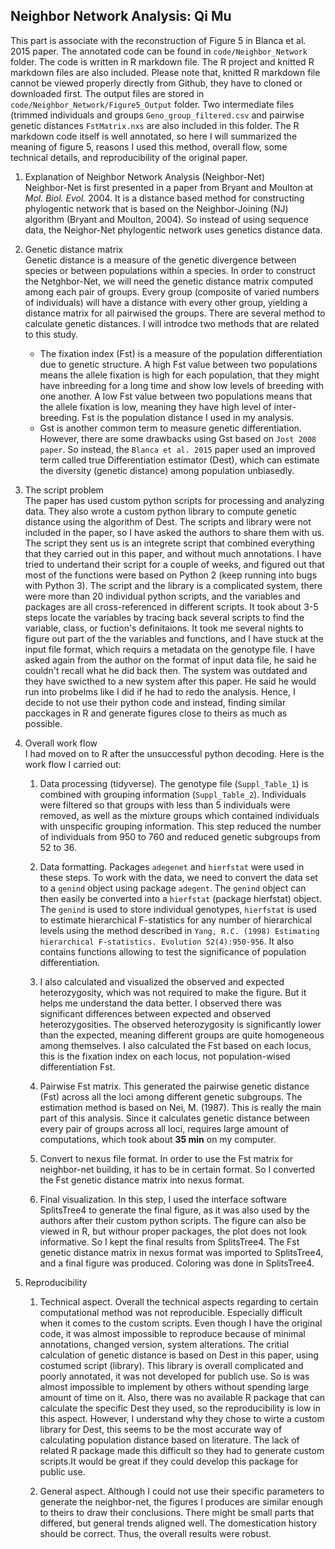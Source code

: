 ## Neighbor Network Analysis: Qi Mu  
This part is associate with the reconstruction of Figure 5 in Blanca et al. 2015 paper. The annotated code can be found in `code/Neighbor_Network` folder. The code is written in R markdown file. The R project and knitted R markdown files are also included. Please note that, knitted R markdown file cannot be viewed properly directly from Github, they have to cloned or downloaded first. The output files are stored in `code/Neighbor_Network/Figure5_Output` folder. Two intermediate files (trimmed individuals and groups `Geno_group_filtered.csv` and pairwise genetic distances `FstMatrix.nxs` are also included in this folder. The R markdown code itself is well annotated, so here I will summarized the meaning of figure 5, reasons I used this method, overall flow, some technical details, and reproducibility of the original paper.   

1. Explanation of Neighbor Network Analysis (Neighbor-Net)  
	Neighbor-Net is first presented in a paper from Bryant and Moulton at *Mol. Biol. Evol.* 2004. It is a distance based method for constructing phylogentic network that is based on the Neighbor-Joining (NJ) algorithm (Bryant and Moulton, 2004). So instead of using sequence data, the Neighor-Net phylogentic network uses genetics distance data. 

2. Genetic distance matrix  
	Genetic distance is a measure of the genetic divergence between species or between populations within a species. In order to construct the Netghbor-Net, we will need the genetic distance matrix computed among each pair of groups. Every group (composite of varied numbers of individuals) will have a distance with every other group, yielding a distance matrix for all pairwised the groups. There are several method to calculate genetic distances. I will introdce two methods that are related to this study.  
	- The fixation index (Fst) is a measure of the population differentiation due to genetic structure. A high Fst value between two populations means the allele fixation is high for each population, that they might have inbreeding for a long time and show low levels of breeding with one another. A low Fst value between two populations means that the allele fixation is low, meaning they have high level of inter-breeding. Fst is the population distance I used in my analysis.  
	- Gst is another common term to measure genetic differentiation. However, there are some drawbacks using Gst based on `Jost 2008 paper`. So instead, the `Blanca et al. 2015` paper used an improved term called true Differentiation estimator (Dest), which can estimate the diversity (genetic distance) among population unbiasedly.  

  
3. The script problem  
	The paper has used custom python scripts for processing and analyzing data. They also wrote a custom python library to compute genetic distance using the algorithm of Dest. The scripts and library were not included in the paper, so I have asked the authors to share them with us. The script they sent us is an integrete script that combined everything that they carried out in this paper, and without much annotations. I have tried to undertand their script for a couple of weeks, and figured out that most of the functions were based on Python 2 (keep running into bugs with Python 3). The script and the library is a complicated system, there were more than 20 individual python scripts, and the variables and packages are all cross-referenced in different scripts. It took about 3-5 steps locate the variables by tracing back several scripts to find the variable, class, or fuction's definitaions. It took me several nights to figure out part of the the variables and functions, and I have stuck at the input file format, which requirs a metadata on the genotype file. I have asked again from the author on the format of input data file, he said he couldn't recall what he did back then. The system was outdated and they have swicthed to a new system after this paper. He said he would run into probelms like I did if he had to redo the analysis. Hence, I decide to not use their python code and instead, finding similar pacckages in R and generate figures close to theirs as much as possible. 

4.  Overall work flow  
	I had moved on to R after the unsuccessful python decoding. Here is the work flow I carried out:  
	
    1) Data processing (tidyverse). The genotype file (`Suppl_Table_1`) is combined with grouping information (`Suppl_Table_2`). Individuals were filtered so that groups with less than 5 individuals were removed, as well as the mixture groups which contained individuals with unspecific grouping information. This step reduced the number of individuals from 950 to 760 and reduced genetic subgroups from 52 to 36.  
    	
    2) Data formatting. Packages `adegenet` and `hierfstat` were used in these steps. To work with the data, we need to convert the data set to a `genind` object using package `adegent`. The `genind` object can then easily be converted into a `hierfstat` (package hierfstat) object. The `genind` is used to store individual genotypes, `hierfstat` is used to estimate hierarchical F-statistics for any number of hierarchical levels using the method described in `Yang, R.C. (1998) Estimating hierarchical F-statistics. Evolution 52(4):950-956`. It also contains functions allowing to test the significance of population differentiation.  
    	
    3) I also calculated and visualized the observed and expected heterozygosity, which was not required to make the figure. But it helps me understand the data better. I observed there was significant differences between expected and observed heterozygosities. The observed heterozygosity is significantly lower than the expected, meaning different groups are quite homogeneous among themselves. I also calculated the Fst based on each locus, this is the fixation index on each locus, not population-wised differentiation Fst.  
    	
    4) Pairwise Fst matrix. This generated the pairwise genetic distance (Fst) across all the loci among different genetic subgroups. The estimation method is based on Nei, M. (1987). This is really the main part of this analysis. Since it calculates genetic distance between every pair of groups across all loci, requires large amount of computations, which took about **35 min** on my computer.  
    	
    5) Convert to nexus file format. In order to use the Fst matrix for neighbor-net building, it has to be in certain format. So I converted the Fst genetic distance matrix into nexus format.  
    	
    6) Final visualization. In this step, I used the interface software SplitsTree4 to generate the final figure, as it was also used by the authors after their custom python scripts. The figure can also be viewed in R, but withour proper packages, the plot does not look informative. So I kept the final results from SplitsTree4. The Fst genetic distance matrix in nexus format was imported to SplitsTree4, and a final figure was produced. Coloring was done in SplitsTree4.  

5. Reproducibility  
	
    1) Technical aspect. Overall the technical aspects regarding to certain computational method was not reproducible. Especially difficult when it comes to the custom scripts. Even though I have the original code, it was almost impossible to reproduce because of minimal annotations, changed version, system alterations. The critial calculation of genetic distance is based on Dest in this paper, using costumed script (library). This library is overall complicated and poorly annotated, it was not developed for publich use. So is was almost impossible to implement by others without spending large amount of time on it. Also, there was no available R package that can calculate the specific Dest they used, so the reproducibility is low in this aspect. However, I understand why they chose to wirte a custom library for Dest, this seems to be the most accurate way of calculating population distance based on literature. The lack of related R package made this difficult so they had to generate custom scripts.It would be great if they could develop this package for public use.
    	
    2) General aspect. Although I could not use their specific parameters to generate the neighbor-net, the figures I produces are similar enough to theirs to draw their conclusions. There might be small parts that differed, but general trends aligned well. The domestication history should be correct. Thus, the overall results were robust.

